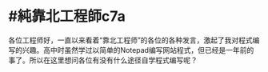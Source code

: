 # #純靠北工程師c7a



各位工程师好，一直以来看着&ldquo;靠北工程师&rdquo;的各位的各种发言，激起了我对程式编写的兴趣。高中时虽然学过以简单的Notepad编写网站程式，但已经是一年前的事了。所以在这里想问各位有没有什么途径自学程式编写呢？
